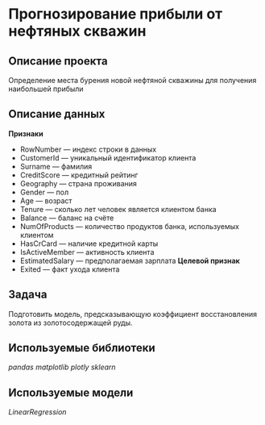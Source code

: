 # Прогнозирование прибыли от нефтяных скважин
## Описание проекта
Определение места бурения новой нефтяной скважины для получения наибольшей прибыли
## Описание данных
**Признаки**
- RowNumber — индекс строки в данных
- CustomerId — уникальный идентификатор клиента
- Surname — фамилия
- CreditScore — кредитный рейтинг
- Geography — страна проживания
- Gender — пол
- Age — возраст
- Tenure — сколько лет человек является клиентом банка
- Balance — баланс на счёте
- NumOfProducts — количество продуктов банка, используемых клиентом
- HasCrCard — наличие кредитной карты
- IsActiveMember — активность клиента
- EstimatedSalary — предполагаемая зарплата
**Целевой признак**
- Exited — факт ухода клиента
## Задача
Подготовить модель, предсказывающую коэффициент восстановления золота из золотосодержащей руды.
## Используемые библиотеки
*pandas* *matplotlib*  *plotly*  *sklearn*
## Используемые модели
 *LinearRegression*
